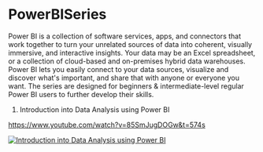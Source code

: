 # PowerBISeries
Power BI is a collection of software services, apps, and connectors that work together to turn your unrelated sources of data into coherent, visually immersive, and interactive insights. Your data may be an Excel spreadsheet, or a collection of cloud-based and on-premises hybrid data warehouses. Power BI lets you easily connect to your data sources, visualize and discover what's important, and share that with anyone or everyone you want. 
The series are designed for beginners & intermediate-level regular Power BI users to further develop their skills. 

1. Introduction into Data Analysis using Power BI

https://www.youtube.com/watch?v=85SmJugDOGw&t=574s            

[![Introduction into Data Analysis using Power BI](https://img.youtube.com/vi/85SmJugDOGw&t/0.jpg)](https://www.youtube.com/watch?v=85SmJugDOGw&t=574s)
